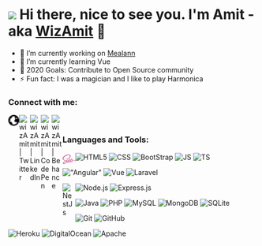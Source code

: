 <h1> <img src="https://emojis.slackmojis.com/emojis/images/1531849430/4246/blob-sunglasses.gif?1531849430" width="30"/> Hi there, nice to see you. I'm Amit - aka <a href="https://wizamit.com">WizAmit</a> 👋</h1>

- 🔭 I’m currently working on [Mealann](https://mealann.com)
- 🌱 I’m currently learning Vue
- 🥅 2020 Goals: Contribute to Open Source community
- ⚡ Fun fact: I was a magician and I like to play Harmonica

### Connect with me:

[<img align="left" alt="wizAmit.com" width="22px" src="https://raw.githubusercontent.com/iconic/open-iconic/master/svg/globe.svg" />][website]
[<img align="left" alt="wizAmit | Twitter" width="22px" src="https://cdn.jsdelivr.net/npm/simple-icons@v3/icons/twitter.svg" />][twitter]
[<img align="left" alt="wizAmit | LinkedIn" width="22px" src="https://cdn.jsdelivr.net/npm/simple-icons@v3/icons/linkedin.svg" />][linkedin]
[<img align="left" alt="wizAmit | CodePen" width="22px" src="https://cdn.jsdelivr.net/npm/simple-icons@v3/icons/codepen.svg" />][codepen]
[<img align="left" alt="wizAmit | Behance" width="22px" src="https://cdn.jsdelivr.net/npm/simple-icons@v3/icons/behance.svg" />][behance]

<br />

### Languages and Tools:

![HTML5](https://img.shields.io/badge/html5%20-%23E34F26.svg?&style=for-the-badge&logo=html5&logoColor=white")
![CSS](https://img.shields.io/badge/css3%20-%231572B6.svg?&style=for-the-badge&logo=css3&logoColor=white")
<img align="left" alt="SASS" width="26px" src="https://raw.githubusercontent.com/github/explore/80688e429a7d4ef2fca1e82350fe8e3517d3494d/topics/sass/sass.png" />
![BootStrap](https://img.shields.io/badge/bootstrap%20-%23563D7C.svg?&style=for-the-badge&logo=bootstrap&logoColor=white")
![JS](https://img.shields.io/badge/javascript%20-%23323330.svg?&style=for-the-badge&logo=javascript&logoColor=%23F7DF1E")
![TS](https://img.shields.io/badge/typescript%20-%23007ACC.svg?&style=for-the-badge&logo=typescript&logoColor=white")

!["Angular"](https://img.shields.io/badge/angular%20-%23DD0031.svg?&style=for-the-badge&logo=angular&logoColor=white")
![Vue](https://img.shields.io/badge/vuejs%20-%2335495e.svg?&style=for-the-badge&logo=vue.js&logoColor=%234FC08D")
![Laravel](https://img.shields.io/badge/laravel%20-%23FF2D20.svg?&style=for-the-badge&logo=laravel&logoColor=white")

![Node.js](https://img.shields.io/badge/node.js%20-%2343853D.svg?&style=for-the-badge&logo=node.js&logoColor=white")
<img align="left" alt="NestJs" width="26px" src="https://avatars1.githubusercontent.com/u/28507035" />
![Express.js](https://img.shields.io/badge/express.js%20-%23404d59.svg?&style=for-the-badge")

![Java](https://img.shields.io/badge/java-%23ED8B00.svg?&style=for-the-badge&logo=java&logoColor=white")
![PHP](https://img.shields.io/badge/php-%23777BB4.svg?&style=for-the-badge&logo=php&logoColor=white")
![MySQL](https://img.shields.io/badge/mysql-%2300f.svg?&style=for-the-badge&logo=mysql&logoColor=white")
![MongoDB](https://img.shields.io/badge/MongoDB-%234ea94b.svg?&style=for-the-badge&logo=mongodb&logoColor=white")
![SQLite](https://img.shields.io/badge/sqllite-%2307405e.svg?&style=for-the-badge&logo=sqlite&logoColor=white")

![Git](https://img.shields.io/badge/git%20-%23F05033.svg?&style=for-the-badge&logo=git&logoColor=white")
![GitHub](https://img.shields.io/badge/github%20-%23121011.svg?&style=for-the-badge&logo=github&logoColor=white")

![Heroku](https://img.shields.io/badge/heroku%20-%23430098.svg?&style=for-the-badge&logo=heroku&logoColor=white")
![DigitalOcean](https://img.shields.io/badge/DigitalOcean-%230167ff.svg?&style=for-the-badge&logo=digitalOcean&logoColor=white")
![Apache](https://img.shields.io/badge/apache%20-%23D42029.svg?&style=for-the-badge&logo=apache&logoColor=white")

<br />
<br />

[website]: https://www.wizamit.com
[twitter]: https://twitter.com/Wiz_Amit
[behance]: https://www.behance.net/wiz-amit
[codepen]: https://codepen.io/wiz_amit
[linkedin]: https://www.linkedin.com/in/amit-hazra
